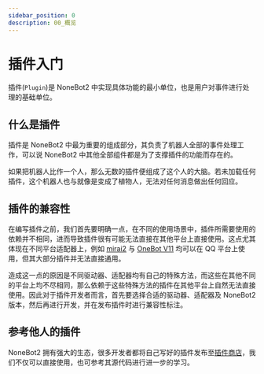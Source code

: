 ```yaml
---
sidebar_position: 0
description: 00_概览
---
```


# 插件入门

插件(`Plugin`)是 NoneBot2 中实现具体功能的最小单位，也是用户对事件进行处理的基础单位。

## 什么是插件

插件是 NoneBot2 中最为重要的组成部分，其负责了机器人全部的事件处理工作，可以说 NoneBot2 中其他全部组件都是为了支撑插件的功能而存在的。

如果把机器人比作一个人，那么无数的插件便组成了这个人的大脑。若未加载任何插件，这个机器人也与就像是变成了植物人，无法对任何消息做出任何回应。

## 插件的兼容性

在编写插件之前，我们首先要明确一点，在不同的使用场景中，插件所需要使用的依赖并不相同，进而导致插件很有可能无法直接在其他平台上直接使用。这点尤其体现在不同平台适配器上，例如 [mirai2](https://github.com/ieew/nonebot_adapter_mirai2) 与 [OneBot V11](https://github.com/nonebot/adapter-onebot) 均可以在 QQ 平台上使用，但其大部分插件并无法直接通用。

造成这一点的原因是不同驱动器、适配器均有自己的特殊方法，而这些在其他不同的平台上均不尽相同，那么依赖于这些特殊方法的插件在其他平台上自然无法直接使用。因此对于插件开发者而言，首先要选择合适的驱动器、适配器及 NoneBot2 版本，然后再进行开发，并在发布插件时进行兼容性标注。

## 参考他人的插件

NoneBot2 拥有强大的生态，很多开发者都将自己写好的插件发布至[插件商店](https://v2.nonebot.dev/store)，我们不仅可以直接使用，也可参考其源代码进行进一步的学习。
